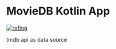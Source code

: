 # MovieDB Kotlin App
[![refing](https://circleci.com/gh/refing/tmdb-dicoding.svg?style=svg)](https://circleci.com/gh/refing/moviedb-kotlin-app)

tmdb api as data source
